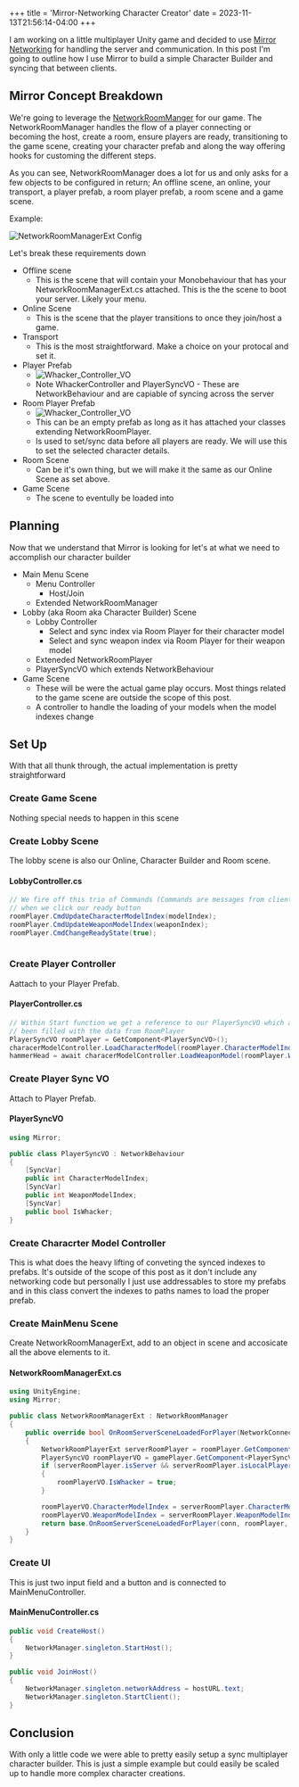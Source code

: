 +++
title = 'Mirror-Networking Character Creator'
date = 2023-11-13T21:56:14-04:00
+++

I am working on a little multiplayer Unity game and decided to use [Mirror Networking](https://mirror-networking.com/) for handling the server and communication. In this post I'm going to outline how I use Mirror to build a simple Character Builder and syncing that between clients.

## Mirror Concept Breakdown

We're going to leverage the [NetworkRoomManger](https://mirror-networking.gitbook.io/docs/manual/components/network-room-manager) for our game. The NetworkRoomManager handles the flow of a player connecting or becoming the host, create a room, ensure players are ready, transitioning to the game scene, creating your character prefab and along the way offering hooks for customing the different steps.

As you can see, NetworkRoomManager does a lot for us and only asks for a few objects to be configured in return; An offline scene, an online, your transport, a player prefab, a room player prefab, a room scene and a game scene.

Example:

![NetworkRoomManagerExt Config](./NetworkRoomManagerExt_Example.png)

Let's break these requirements down

- Offline scene
  - This is the scene that will contain your Monobehaviour that has your NetworkRoomManagerExt.cs attached. This is the the scene to boot your server. Likely your menu.
- Online Scene
  - This is the scene that the player transitions to once they join/host a game.
- Transport
  - This is the most straightforward. Make a choice on your protocal and set it.
- Player Prefab
  - ![Whacker_Controller_VO](./Whacker_Controller_VO.png)
  - Note WhackerController and PlayerSyncVO - These are NetworkBehaviour and are capiable of syncing across the server
- Room Player Prefab
  - ![Whacker_Controller_VO](./RoomPlayerPrefab.png)
  - This can be an empty prefab as long as it has attached your classes extending NetworkRoomPlayer.
  - Is used to set/sync data before all players are ready. We will use this to set the selected character details.
- Room Scene
  - Can be it's own thing, but we will make it the same as our Online Scene as set above.
- Game Scene
  - The scene to eventully be loaded into

## Planning

Now that we understand that Mirror is looking for let's at what we need to accomplish our character builder

- Main Menu Scene
  - Menu Controller
    - Host/Join
  - Extended NetworkRoomManager
- Lobby (aka Room aka Character Builder) Scene
  - Lobby Controller
    - Select and sync index via Room Player for their character model
    - Select and sync weapon index via Room Player for their weapon model
  - Exteneded NetworkRoomPlayer
  - PlayerSyncVO which extends NetworkBehaviour
- Game Scene
  - These will be were the actual game play occurs. Most things related to the game scene are outside the scope of this post.
  - A controller to handle the loading of your models when the model indexes change

## Set Up

With that all thunk through, the actual implementation is pretty straightforward

### Create Game Scene

Nothing special needs to happen in this scene

### Create Lobby Scene

The lobby scene is also our Online, Character Builder and Room scene.

#### LobbyController.cs

```csharp
// We fire off this trio of Commands (Commands are messages from client to server) 
// when we click our ready button
roomPlayer.CmdUpdateCharacterModelIndex(modelIndex);
roomPlayer.CmdUpdateWeaponModelIndex(weaponIndex);
roomPlayer.CmdChangeReadyState(true);
                
```

### Create Player Controller

Aattach to your Player Prefab.

#### PlayerController.cs

```csharp
// Within Start function we get a reference to our PlayerSyncVO which at this point has
// been filled with the data from RoomPlayer
PlayerSyncVO roomPlayer = GetComponent<PlayerSyncVO>();
characerModelController.LoadCharacterModel(roomPlayer.CharacterModelIndex);
hammerHead = await characerModelController.LoadWeaponModel(roomPlayer.WeaponModelIndex);
```

### Create Player Sync VO

Attach to Player Prefab.

#### PlayerSyncVO

```csharp
using Mirror;

public class PlayerSyncVO : NetworkBehaviour
{
    [SyncVar]
    public int CharacterModelIndex;
    [SyncVar]
    public int WeaponModelIndex;
    [SyncVar]
    public bool IsWhacker;
}
```

### Create Characrter Model Controller

This is what does the heavy lifting of conveting the synced indexes to prefabs. It's outside of the scope of this post as it don't include any networking code but personally I just use addressables to store my prefabs and in this class convert the indexes to paths names to load the proper prefab.

### Create MainMenu Scene

Create NetworkRoomManagerExt, add to an object in scene and accosicate all the above elements to it.

#### NetworkRoomManagerExt.cs

```csharp
using UnityEngine;
using Mirror;

public class NetworkRoomManagerExt : NetworkRoomManager
{
    public override bool OnRoomServerSceneLoadedForPlayer(NetworkConnectionToClient conn, GameObject roomPlayer, GameObject gamePlayer)
    {
        NetworkRoomPlayerExt serverRoomPlayer = roomPlayer.GetComponent<NetworkRoomPlayerExt>();
        PlayerSyncVO roomPlayerVO = gamePlayer.GetComponent<PlayerSyncVO>();
        if (serverRoomPlayer.isServer && serverRoomPlayer.isLocalPlayer)
        {
            roomPlayerVO.IsWhacker = true;
        }

        roomPlayerVO.CharacterModelIndex = serverRoomPlayer.CharacterModelIndex;
        roomPlayerVO.WeaponModelIndex = serverRoomPlayer.WeaponModelIndex;
        return base.OnRoomServerSceneLoadedForPlayer(conn, roomPlayer, gamePlayer);
    }
}
```

### Create UI

This is just two input field and a button and is connected to MainMenuController.
  
#### MainMenuController.cs

```csharp
public void CreateHost()
{
    NetworkManager.singleton.StartHost();
}

public void JoinHost()
{
    NetworkManager.singleton.networkAddress = hostURL.text;
    NetworkManager.singleton.StartClient();
}
```

## Conclusion

With only a little code we were able to pretty easily setup a sync multiplayer character builder. This is just a simple example but could easily be scaled up to handle more complex character creations.
